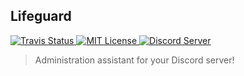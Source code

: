 ## Lifeguard

<p>
  <a href="https://travis-ci.com/Rage0001/lifeguard">
    <img alt="Travis Status" src="https://travis-ci.com/Rage0001/lifeguard.svg?branch=master">
  </a>
  <a href="./LICENSE">
    <img alt="MIT License" src="https://img.shields.io/badge/License-MIT-yellow.svg">
  </a>
  <a href="https://discord.gg/t4cmCzT">
    <img alt="Discord Server", src="https://img.shields.io/discord/541950836994211870.svg?color=7289DA&label=Discord">
  </a>
</p>

> Administration assistant for your Discord server!
